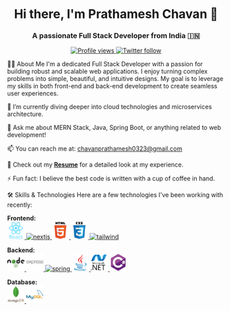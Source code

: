 <h1 align="center">Hi there, I'm Prathamesh Chavan 👋</h1>
<h3 align="center">A passionate Full Stack Developer from India 🇮🇳</h3>

<p align="center">
<a href="https://komarev.com/ghpvc/?username=prathameshchavan23">
<img src="https://komarev.com/ghpvc/?username=prathameshchavan23&label=Profile%20Views&color=0e75b6&style=flat-square" alt="Profile views" />
</a>
<a href="https://twitter.com/pratham2234" target="_blank">
<img src="https://img.shields.io/twitter/follow/pratham2234?logo=twitter&style=for-the-badge" alt="Twitter follow" />
</a>
</p>

👨‍💻 About Me
I'm a dedicated Full Stack Developer with a passion for building robust and scalable web applications. I enjoy turning complex problems into simple, beautiful, and intuitive designs. My goal is to leverage my skills in both front-end and back-end development to create seamless user experiences.

🌱 I’m currently diving deeper into cloud technologies and microservices architecture.

💬 Ask me about MERN Stack, Java, Spring Boot, or anything related to web development!

📫 You can reach me at: chavanprathamesh0323@gmail.com

 📄 Check out my [**Resume**](https://drive.google.com/file/d/1FQpGCg3Mt9a5l0OC28ugjcjLie1APjkJ/view?usp=drive_link) for a detailed look at my experience.

⚡ Fun fact: I believe the best code is written with a cup of coffee in hand.

🛠️ Skills & Technologies
Here are a few technologies I've been working with recently:

<p align="left">
<strong>Frontend:</strong>
<br />
<a href="https://reactjs.org/" target="_blank" rel="noreferrer"> <img src="https://raw.githubusercontent.com/devicons/devicon/master/icons/react/react-original-wordmark.svg" alt="react" width="40" height="40"/> </a>
<a href="https://nextjs.org/" target="_blank" rel="noreferrer"> <img src="https://cdn.worldvectorlogo.com/logos/next-js.svg" alt="nextjs" width="40" height="40"/> </a>
<a href="https://www.w3.org/html/" target="_blank" rel="noreferrer"> <img src="https://raw.githubusercontent.com/devicons/devicon/master/icons/html5/html5-original-wordmark.svg" alt="html5" width="40" height="40"/> </a>
<a href="https://www.w3schools.com/css/" target="_blank" rel="noreferrer"> <img src="https://raw.githubusercontent.com/devicons/devicon/master/icons/css3/css3-original-wordmark.svg" alt="css3" width="40" height="40"/> </a>
<a href="https://tailwindcss.com/" target="_blank" rel="noreferrer"> <img src="https://www.vectorlogo.zone/logos/tailwindcss/tailwindcss-icon.svg" alt="tailwind" width="40" height="40"/> </a>
</p>

<p align="left">
<strong>Backend:</strong>
<br />
<a href="https://nodejs.org" target="_blank" rel="noreferrer"> <img src="https://raw.githubusercontent.com/devicons/devicon/master/icons/nodejs/nodejs-original-wordmark.svg" alt="nodejs" width="40" height="40"/> </a>
<a href="https://expressjs.com" target="_blank" rel="noreferrer"> <img src="https://raw.githubusercontent.com/devicons/devicon/master/icons/express/express-original-wordmark.svg" alt="express" width="40" height="40"/> </a>
<a href="https://spring.io/" target="_blank" rel="noreferrer"> <img src="https://www.vectorlogo.zone/logos/springio/springio-icon.svg" alt="spring" width="40" height="40"/> </a>
<a href="https://www.java.com" target="_blank" rel="noreferrer"> <img src="https://raw.githubusercontent.com/devicons/devicon/master/icons/java/java-original.svg" alt="java" width="40" height="40"/> </a>
<a href="https://dotnet.microsoft.com/" target="_blank" rel="noreferrer"> <img src="https://raw.githubusercontent.com/devicons/devicon/master/icons/dot-net/dot-net-original-wordmark.svg" alt=".net" width="40" height="40"/> </a>
<a href="https://www.cprogramming.com/" target="_blank" rel="noreferrer"> <img src="https://raw.githubusercontent.com/devicons/devicon/master/icons/csharp/csharp-original.svg" alt="csharp" width="40" height="40"/> </a>
</p>

<p align="left">
<strong>Database:</strong>
<br />
<a href="https://www.mongodb.com/" target="_blank" rel="noreferrer"> <img src="https://raw.githubusercontent.com/devicons/devicon/master/icons/mongodb/mongodb-original-wordmark.svg" alt="mongodb" width="40" height="40"/> </a>
<a href="https://www.mysql.com/" target="_blank" rel="noreferrer"> <img src="https://raw.githubusercontent.com/devicons/devicon/master/icons/mysql/mysql-original-wordmark.svg" alt="mysql" width="40" height="40"/> </a>
</p>
